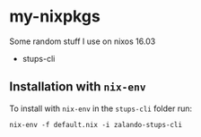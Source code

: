# my-nixpkgs
Some random stuff I use on nixos 16.03

* stups-cli

## Installation with `nix-env`
To install with `nix-env` in the `stups-cli` folder run:
```
nix-env -f default.nix -i zalando-stups-cli
```
